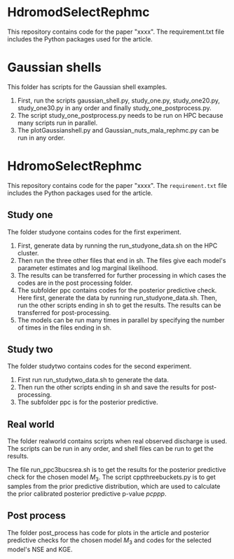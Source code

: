 # HdromodSelectRephmc
This repository contains code for the paper "xxxx". The requirement.txt file includes the Python packages used for the article.
# Gaussian shells
This folder has scripts for the Gaussian shell examples.
1. First, run the scripts gaussian_shell.py, study_one.py, study_one20.py, study_one30.py in any order and finally study_one_postprocess.py.
2.  The script study_one_postprocess.py needs to be run on HPC because many scripts run in parallel.
3.  The plotGaussianshell.py and Gaussian_nuts_mala_rephmc.py can be run in any order.
# HdromoSelectRephmc
This repository contains code for the paper "xxxx". The `requirement.txt` file includes the Python packages used for the article.

## Study one
The folder studyone contains codes for the first experiment. 

1. First, generate data by running the run_studyone_data.sh on the HPC cluster.
2. Then run the three other files that end in sh. The files give each model's parameter estimates and log marginal likelihood.
3. The results can be transferred for further processing in which cases the codes are in the post processing folder.
4. The subfolder ppc contains codes for the posterior predictive check. Here first, generate the data by running run_studyone_data.sh. Then, run the other scripts ending in sh to get the results. The results can be transferred for post-processing.
5. The models can be run many times in parallel by specifying the number of times in the files ending in sh.
## Study two
The folder studytwo contains codes for the second experiment.

1. First run run_studytwo_data.sh to generate the data. 
2.  Then run the other scripts ending in sh and save the results for post-processing.
3.  The subfolder ppc is for the posterior predictive.

## Real world
The folder realworld contains scripts when real observed discharge is used. The scripts can be run in any order, and shell files can be run to get the results.

The file run_ppc3bucsrea.sh is to get the results for the posterior predictive check for the chosen model $M_3$. The script cppthreebuckets.py is to get samples from the prior predictive distribution, which are used to calculate the prior calibrated posterior predictive p-value $pcppp$.

## Post process
The folder post_process has code for plots in the article and posterior predictive checks for the chosen model $M_3$ and codes for the selected model's NSE and KGE.

